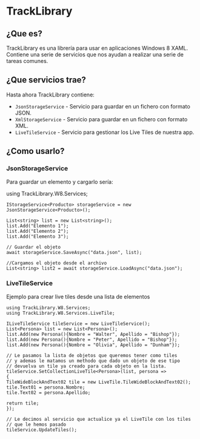 # TrackLibrary

## ¿Que es?

TrackLibrary es una librería para usar en aplicaciones Windows 8 XAML. Contiene una serie de servicios que nos ayudan a realizar una serie de tareas comunes.

## ¿Que servicios trae?
Hasta ahora TrackLibrary contiene:

* `JsonStorageService` - Servicio para guardar en un fichero con formato JSON.
* `XmlStorageService` - Servicio para guardar en un fichero con formato XML.
* `LiveTileService` - Servicio para gestionar los Live Tiles de nuestra app.

## ¿Como usarlo?

### JsonStorageService
Para guardar un elemento y cargarlo sería:

  using TrackLibrary.W8.Services;
	
	IStorageService<Producto> storageService = new JsonStorageService<Producto>();
	
	List<string> list = new List<string>();
	list.Add("Elemento 1");
	list.Add("Elemento 2");
	list.Add("Elemento 3");
	
	// Guardar el objeto
	await storageService.SaveAsync("data.json", list);
	
	//Cargamos el objeto desde el archivo
	List<string> list2 = await storageService.LoadAsync("data.json");

### LiveTileService
Ejemplo para crear live tiles desde una lista de elementos

	using TrackLibrary.W8.Services;
	using TrackLibrary.W8.Services.LiveTile;
	
	ILiveTileService tileService = new LiveTileService();
	List<Persona> list = new List<Persona>();
	list.Add(new Persona(){Nombre = "Walter", Apellido = "Bishop"});
	list.Add(new Persona(){Nombre = "Peter", Apellido = "Bishop"});
	list.Add(new Persona(){Nombre = "Olivia", Apellido = "Dunham"});
	
	// Le pasamos la lista de objetos que queremos tener como tiles
	// y ademas le matamos un methodo que dado un objeto de ese tipo
	// devuelva un tile ya creado para cada objeto en la lista.
	tileService.SetCollectionLiveTile<Persona>(list, persona =>
	{
	TileWideBlockAndText02 tile = new LiveTile.TileWideBlockAndText02();
	tile.Text01 = persona.Nombre;
	tile.Text02 = persona.Apellido;
	
	return tile;
	});
	
	// Le decimos al servicio que actualice ya el LiveTile con los tiles
	// que le hemos pasado
	tileService.UpdateTiles();
